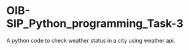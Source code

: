 # OIB-SIP_Python_programming_Task-3
A python code to check weather status in a city using weather api.
